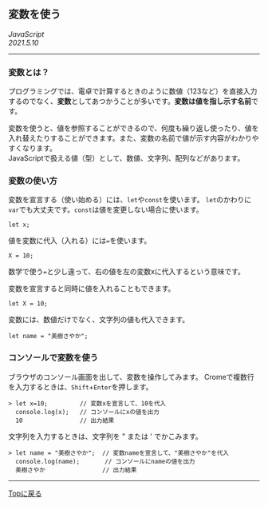 ## 変数を使う

*JavaScript*  
*2021.5.10* 

---

### 変数とは？

プログラミングでは、電卓で計算するときのように数値（123など）を直接入力するのでなく、**変数**としてあつかうことが多いです。**変数は値を指し示す名前**です。

変数を使うと、値を参照することができるので、何度も繰り返し使ったり、値を入れ替えたりすることができます。また、変数の名前で値が示す内容がわかりやすくなります。  
JavaScriptで扱える値（型）として、数値、文字列、配列などがあります。


### 変数の使い方
変数を宣言する（使い始める）には、`let`や`const`を使います。
`let`のかわりに`var`でも大丈夫です。`const`は値を変更しない場合に使います。
```
let x;
```

値を変数に代入（入れる）には`=`を使います。
```
X = 10;
```
数学で使う`=`と少し違って、右の値を左の変数xに代入するという意味です。

変数を宣言すると同時に値を入れることもできます。
```
let X = 10;
```

変数には、数値だけでなく、文字列の値も代入できます。
```
let name = "美樹さやか";
```

### コンソールで変数を使う
ブラウザのコンソール画面を出して、変数を操作してみます。
Cromeで複数行を入力するときは、`Shift`+`Enter`を押します。

```
> let x=10;         // 変数xを宣言して、10を代入
  console.log(x);   // コンソールにxの値を出力
  10                // 出力結果
```
文字列を入力するときは、文字列を " または ' でかこみます。　　
```
> let name = "美樹さやか";  // 変数nameを宣言して、"美樹さやか"を代入
  console.log(name);       // コンソールにnameの値を出力
  美樹さやか                // 出力結果
```

---
[Topに戻る](../index.html) 

